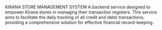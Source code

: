KIRANA STORE MANAGEMENT SYSTEM
A backend service designed to empower Kirana stores in managing their
transaction registers. This service aims to facilitate the daily tracking of all credit and debit
transactions, providing a comprehensive solution for effective financial record-keeping.

